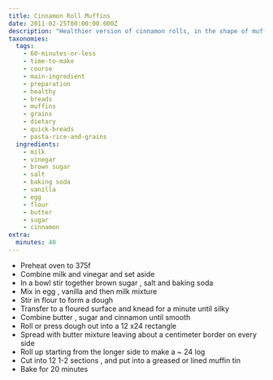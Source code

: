 ```yaml
---
title: Cinnamon Roll Muffins
date: 2011-02-25T00:00:00.000Z
description: "Healthier version of cinnamon rolls, in the shape of muffins. i found this on\r\nwww.dailyunadventuresincooking.com."
taxonomies:
  tags:
    - 60-minutes-or-less
    - time-to-make
    - course
    - main-ingredient
    - preparation
    - healthy
    - breads
    - muffins
    - grains
    - dietary
    - quick-breads
    - pasta-rice-and-grains
  ingredients:
    - milk
    - vinegar
    - brown sugar
    - salt
    - baking soda
    - vanilla
    - egg
    - flour
    - butter
    - sugar
    - cinnamon
extra:
  minutes: 40
---
```

 - Preheat oven to 375f
 - Combine milk and vinegar and set aside
 - In a bowl stir together brown sugar , salt and baking soda
 - Mix in egg , vanilla and then milk mixture
 - Stir in flour to form a dough
 - Transfer to a floured surface and knead for a minute until silky
 - Combine butter , sugar and cinnamon until smooth
 - Roll or press dough out into a 12 x24 rectangle
 - Spread with butter mixture leaving about a centimeter border on every side
 - Roll up starting from the longer side to make a ~ 24 log
 - Cut into 12 1-2 sections , and put into a greased or lined muffin tin
 - Bake for 20 minutes

